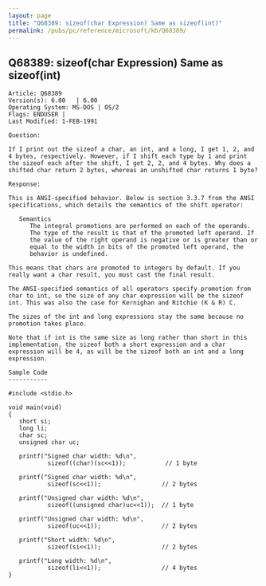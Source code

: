 ```yaml
---
layout: page
title: "Q68389: sizeof(char Expression) Same as sizeof(int)"
permalink: /pubs/pc/reference/microsoft/kb/Q68389/
---
```


## Q68389: sizeof(char Expression) Same as sizeof(int)

	Article: Q68389
	Version(s): 6.00   | 6.00
	Operating System: MS-DOS | OS/2
	Flags: ENDUSER |
	Last Modified: 1-FEB-1991
	
	Question:
	
	If I print out the sizeof a char, an int, and a long, I get 1, 2, and
	4 bytes, respectively. However, if I shift each type by 1 and print
	the sizeof each after the shift, I get 2, 2, and 4 bytes. Why does a
	shifted char return 2 bytes, whereas an unshifted char returns 1 byte?
	
	Response:
	
	This is ANSI-specified behavior. Below is section 3.3.7 from the ANSI
	specifications, which details the semantics of the shift operator:
	
	   Semantics
	      The integral promotions are performed on each of the operands.
	      The type of the result is that of the promoted left operand. If
	      the value of the right operand is negative or is greater than or
	      equal to the width in bits of the promoted left operand, the
	      behavior is undefined.
	
	This means that chars are promoted to integers by default. If you
	really want a char result, you must cast the final result.
	
	The ANSI-specified semantics of all operators specify promotion from
	char to int, so the size of any char expression will be the sizeof
	int. This was also the case for Kernighan and Ritchie (K & R) C.
	
	The sizes of the int and long expressions stay the same because no
	promotion takes place.
	
	Note that if int is the same size as long rather than short in this
	implementation, the sizeof both a short expression and a char
	expression will be 4, as will be the sizeof both an int and a long
	expression.
	
	Sample Code
	-----------
	
	#include <stdio.h>
	
	void main(void)
	{
	   short si;
	   long li;
	   char sc;
	   unsigned char uc;
	
	   printf("Signed char width: %d\n",
	           sizeof((char)(sc<<1));           // 1 byte
	
	   printf("Signed char width: %d\n",
	           sizeof(sc<<1));                 // 2 bytes
	
	   printf("Unsigned char width: %d\n",
	           sizeof((unsigned char)uc<<1));  // 1 byte
	
	   printf("Unsigned char width: %d\n",
	           sizeof(uc<<1));                 // 2 bytes
	
	   printf("Short width: %d\n",
	           sizeof(si<<1));                 // 2 bytes
	
	   printf("Long width: %d\n",
	           sizeof(li<<1));                 // 4 bytes
	}
